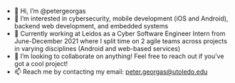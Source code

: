 - 👋 Hi, I’m @petergeorgas
- 👀 I’m interested in cybersecurity, mobile development (iOS and Android), backend web development, and embedded systems
- 🌱 Currently working at Leidos as a Cyber Software Engineer Intern from June-December 2021 where I split time on 2 agile teams across projects in varying disciplines (Android and web-based services)
- 🤝 I’m looking to collaborate on anything! Feel free to reach out if you've got a cool project!
- 📫 Reach me by contacting my email: peter.georgas@utoledo.edu

<!---
petergeorgas/petergeorgas is a ✨ special ✨ repository because its `README.md` (this file) appears on your GitHub profile.
You can click the Preview link to take a look at your changes.
--->
